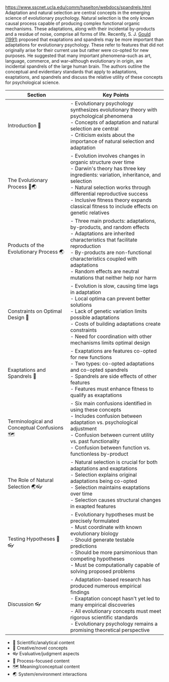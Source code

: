 https://www.sscnet.ucla.edu/comm/haselton/webdocs/spandrels.html
Adaptation and natural selection are central concepts in the emerging science of evolutionary psychology. Natural selection is the only known causal process capable of producing complex functional organic mechanisms. These adaptations, along with their incidental by-products and a residue of noise, comprise all forms of life. Recently, S. J. [Gould (1991)](http://spider.apa.org/ftdocs/amp/1998/may/amp535533.html#c36) proposed that exaptations and spandrels may be more important than adaptations for evolutionary psychology. These refer to features that did not originally arise for their current use but rather were co-opted for new purposes. He suggested that many important phenomena–such as art, language, commerce, and war–although evolutionary in origin, are incidental spandrels of the large human brain. The authors outline the conceptual and evidentiary standards that apply to adaptations, exaptations, and spandrels and discuss the relative utility of these concepts for psychological science.

| Section                                      | Key Points                                                                                                                                                                                                                                                                                                               |
| -------------------------------------------- | ------------------------------------------------------------------------------------------------------------------------------------------------------------------------------------------------------------------------------------------------------------------------------------------------------------------------ |
| Introduction 🧠                              | - Evolutionary psychology synthesizes evolutionary theory with psychological phenomena<br>- Concepts of adaptation and natural selection are central<br>- Criticism exists about the importance of natural selection and adaptation                                                                                      |
| The Evolutionary Process 🧭🌏                | - Evolution involves changes in organic structure over time<br>- Darwin's theory has three key ingredients: variation, inheritance, and selection<br>- Natural selection works through differential reproductive success<br>- Inclusive fitness theory expands classical fitness to include effects on genetic relatives |
| Products of the Evolutionary Process 🌏      | - Three main products: adaptations, by-products, and random effects<br>- Adaptations are inherited characteristics that facilitate reproduction<br>- By-products are non-functional characteristics coupled with adaptations<br>- Random effects are neutral mutations that neither help nor harm                        |
| Constraints on Optimal Design 🧭             | - Evolution is slow, causing time lags in adaptation<br>- Local optima can prevent better solutions<br>- Lack of genetic variation limits possible adaptations<br>- Costs of building adaptations create constraints<br>- Need for coordination with other mechanisms limits optimal design                              |
| Exaptations and Spandrels 🤜                 | - Exaptations are features co-opted for new functions<br>- Two types: co-opted adaptations and co-opted spandrels<br>- Spandrels are side effects of other features<br>- Features must enhance fitness to qualify as exaptations                                                                                         |
| Terminological and Conceptual Confusions 🗺️ | - Six main confusions identified in using these concepts<br>- Includes confusion between adaptation vs. psychological adjustment<br>- Confusion between current utility vs. past functionality<br>- Confusion between function vs. functionless by-product                                                               |
| The Role of Natural Selection 🌏👓           | - Natural selection is crucial for both adaptations and exaptations<br>- Selection explains original adaptations being co-opted<br>- Selection maintains exaptations over time<br>- Selection causes structural changes in exapted features                                                                              |
| Testing Hypotheses 🧠👓                      | - Evolutionary hypotheses must be precisely formulated<br>- Must coordinate with known evolutionary biology<br>- Should generate testable predictions<br>- Should be more parsimonious than competing hypotheses<br>- Must be computationally capable of solving proposed problems                                       |
| Discussion 👓                                | - Adaptation-based research has produced numerous empirical findings<br>- Exaptation concept hasn't yet led to many empirical discoveries<br>- All evolutionary concepts must meet rigorous scientific standards<br>- Evolutionary psychology remains a promising theoretical perspective                                |

- 🧠 Scientific/analytical content
- 🤜 Creative/novel concepts
- 👓 Evaluative/judgment aspects
- 🧭 Process-focused content
- 🗺️ Meaning/conceptual content
- 🌏 System/environment interactions